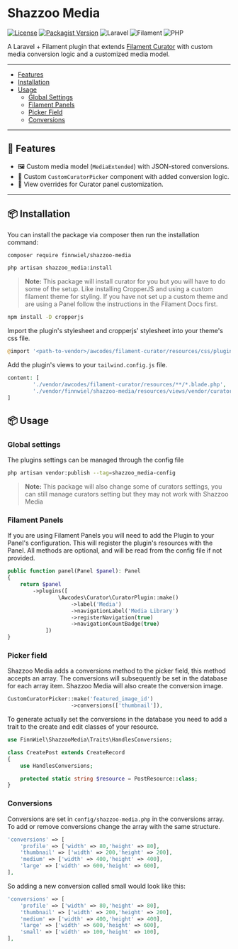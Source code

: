 # Shazzoo Media

[![License](https://img.shields.io/github/license/finnwiel/shazzoo-media.svg)](LICENSE)
[![Packagist Version](https://img.shields.io/packagist/v/finnwiel/shazzoo-media.svg)](https://packagist.org/packages/finnwiel/shazzoo-media)
![Laravel](https://img.shields.io/badge/laravel-12.x-red)
![Filament](https://img.shields.io/badge/filament-3.x-yellow)
![PHP](https://img.shields.io/badge/php-^8.1-blue)

A Laravel + Filament plugin that extends [Filament Curator](https://github.com/awcodes/filament-curator) with custom media conversion logic and a customized media model.

---

- [Features](#-features)
- [Installation](#-installation)
- [Usage](#-usage)
  - [Global Settings](#global-settings)
  - [Filament Panels](#filament-panels)
  - [Picker Field](#picker-field)
  - [Conversions](#conversions)

---

## 🚀 Features

- 🖼 Custom media model (`MediaExtended`) with JSON-stored conversions.
- 🎨 Custom `CustomCuratorPicker` component with added conversion logic.
- 📁 View overrides for Curator panel customization.

---

## 📦 Installation
You can install the package via composer then run the installation command:

```bash
composer require finnwiel/shazzoo-media
```
```bash
php artisan shazzoo_media:install
```

> **Note:** This package will install curator for you but you will have to do some of the setup. Like installing CropperJS and using a custom filament theme for styling. If you have not set up a custom theme and are using a Panel follow the instructions in the Filament Docs first.

```bash
npm install -D cropperjs
```


Import the plugin's stylesheet and cropperjs' stylesheet into your theme's css file.
```php
@import '<path-to-vendor>/awcodes/filament-curator/resources/css/plugin.css';
```
Add the plugin's views to your ```tailwind.config.js``` file.
```php
content: [
        './vendor/awcodes/filament-curator/resources/**/*.blade.php',
        './vendor/finnwiel/shazzoo-media/resources/views/vendor/curator/components/**/*.blade.php',
]
```

## 📦 Usage
### Global settings
The plugins settings can be managed through the config file

```bash
php artisan vendor:publish --tag=shazzoo_media-config
```

> **Note:** This package will also change some of curators settings, you can still manage curators setting but they may not work with Shazzoo Media

### Filament Panels
If you are using Filament Panels you will need to add the Plugin to your Panel's configuration. This will register the plugin's resources with the Panel. All methods are optional, and will be read from the config file if not provided.

```php
public function panel(Panel $panel): Panel
{
    return $panel
        ->plugins([
                \Awcodes\Curator\CuratorPlugin::make()
                    ->label('Media')
                    ->navigationLabel('Media Library')
                    ->registerNavigation(true)
                    ->navigationCountBadge(true)   
            ])
}
```


### Picker field

Shazzoo Media adds a conversions method to the picker field, this method accepts an array. The conversions will subsequently be set in the database for each array item. Shazzoo Media will also create the conversion image.

```php
CustomCuratorPicker::make('featured_image_id')
                    ->conversions(['thumbnail']),
```

To generate actually set the conversions in the database you need to add a trait to the create and edit classes of your resource.

```php
use FinnWiel\ShazzooMedia\Traits\HandlesConversions;

class CreatePost extends CreateRecord
{
    use HandlesConversions;

    protected static string $resource = PostResource::class;
}
```

### Conversions

Conversions are set in ```config/shazzoo-media.php``` in the conversions array. To add or remove conversions change the array with the same structure.

```php
'conversions' => [
    'profile' => ['width' => 80,'height' => 80],
    'thumbnail' => ['width' => 200,'height' => 200],
    'medium' => ['width' => 400,'height' => 400],
    'large' => ['width' => 600,'height' => 600],
],
```

So adding a new conversion called small would look like this:

```php
'conversions' => [
    'profile' => ['width' => 80,'height' => 80],
    'thumbnail' => ['width' => 200,'height' => 200],
    'medium' => ['width' => 400,'height' => 400],
    'large' => ['width' => 600,'height' => 600],
    'small' => ['width' => 100,'height' => 100],
],
```





